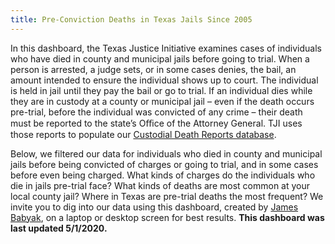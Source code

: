 ```yaml
---
title: Pre-Conviction Deaths in Texas Jails Since 2005
---
```


In this dashboard, the Texas Justice Initiative examines cases of individuals who have died in county and municipal jails before going to trial. When a person is arrested, a judge sets, or in some cases denies, the bail, an amount intended to ensure the individual shows up to court. The individual is held in jail until they pay the bail or go to trial. If an individual dies while they are in custody at a county or municipal jail – even if the death occurs pre-trial, before the individual was convicted of any crime – their death must be reported to the state’s Oﬃce of the Attorney General. TJI uses those reports to populate our [Custodial Death Reports database](https://texasjusticeinitiative.org/datasets/custodial-deaths).

Below, we filtered our data for individuals who died in county and municipal jails before being convicted of charges or going to trial, and in some cases before even being charged. What kinds of charges do the individuals who die in jails pre-trial face? What kinds of deaths are most common at your local county jail? Where in Texas are pre-trial deaths the most frequent? We invite you to dig into our data using this dashboard, created by [James Babyak](https://public.tableau.com/profile/james6137#!/), on a laptop or desktop screen for best results. **This dashboard was last updated 5/1/2020.**
